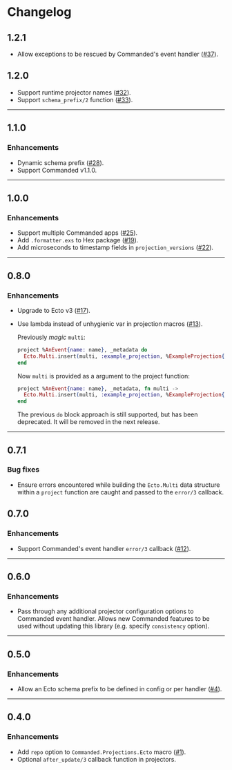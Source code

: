 # Changelog

## 1.2.1

- Allow exceptions to be rescued by Commanded's event handler ([#37](https://github.com/commanded/commanded-ecto-projections/pull/37)).

## 1.2.0

- Support runtime projector names ([#32](https://github.com/commanded/commanded-ecto-projections/pull/32)).
- Support `schema_prefix/2` function ([#33](https://github.com/commanded/commanded-ecto-projections/pull/33)).

---

## 1.1.0

### Enhancements

- Dynamic schema prefix ([#28](https://github.com/commanded/commanded-ecto-projections/pull/28)).
- Support Commanded v1.1.0.

---

## 1.0.0

### Enhancements

- Support multiple Commanded apps ([#25](https://github.com/commanded/commanded-ecto-projections/pull/25)).
- Add `.formatter.exs` to Hex package ([#19](https://github.com/commanded/commanded-ecto-projections/pull/19)).
- Add microseconds to timestamp fields in `projection_versions` ([#22](https://github.com/commanded/commanded-ecto-projections/pull/22)).

---

## 0.8.0

### Enhancements

- Upgrade to Ecto v3 ([#17](https://github.com/commanded/commanded-ecto-projections/pull/17)).
- Use lambda instead of unhygienic var in projection macros ([#13](https://github.com/commanded/commanded-ecto-projections/pull/13)).

  Previously _magic_ `multi`:

  ```elixir
  project %AnEvent{name: name}, _metadata do
    Ecto.Multi.insert(multi, :example_projection, %ExampleProjection{name: name})
  end
  ```

  Now `multi` is provided as a argument to the project function:

  ```elixir
  project %AnEvent{name: name}, _metadata, fn multi ->
    Ecto.Multi.insert(multi, :example_projection, %ExampleProjection{name: name})
  end
  ```

  The previous `do` block approach is still supported, but has been deprecated. It will be removed in the next release.

---

## 0.7.1

### Bug fixes

- Ensure errors encountered while building the `Ecto.Multi` data structure within a `project` function are caught and passed to the `error/3` callback.

## 0.7.0

### Enhancements

- Support Commanded's event handler `error/3` callback ([#12](https://github.com/commanded/commanded-ecto-projections/pull/12)).

---

## 0.6.0

### Enhancements

- Pass through any additional projector configuration options to Commanded event handler.
  Allows new Commanded features to be used without updating this library (e.g. specify `consistency` option).

---

## 0.5.0

### Enhancements

- Allow an Ecto schema prefix to be defined in config or per handler ([#4](https://github.com/commanded/commanded-ecto-projections/pull/4)).

---

## 0.4.0

### Enhancements

- Add `repo` option to `Commanded.Projections.Ecto` macro ([#1](https://github.com/commanded/commanded-ecto-projections/pull/1)).
- Optional `after_update/3` callback function in projectors.

